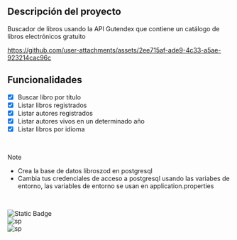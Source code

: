 ## Descripción del proyecto
Buscador de libros usando la API Gutendex que contiene un catálogo de libros electrónicos gratuito


https://github.com/user-attachments/assets/2ee715af-ade9-4c33-a5ae-923214cac96c


## Funcionalidades
- [x] Buscar libro por título
- [x] Listar libros registrados
- [x] Listar autores registrados
- [x] Listar autores vivos en un determinado año
- [x] Listar libros por idioma

</br>

>[!NOTE]
>* Crea la base de datos libroszod en postgresql
>* Cambia tus credenciales de acceso a postgresql usando las variabes de entorno, las variables de entorno se usan en application.properties

</br>

![Static Badge](https://img.shields.io/badge/java-white?style=for-the-badge&logo=openjdk&logoColor=white&labelColor=black)
</br>
![sp](https://img.shields.io/badge/SPRINGBOOT-white?style=for-the-badge&logo=spring&logoColor=white&labelColor=%236DB33F)
</br>
![sp](https://img.shields.io/badge/postgresql-white?style=for-the-badge&logo=postgresql&logoColor=white&labelColor=4169E1)
